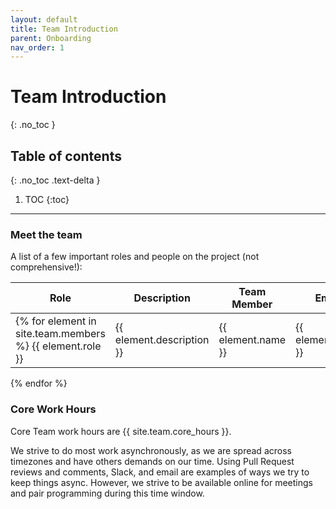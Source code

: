 ```yaml
---
layout: default
title: Team Introduction
parent: Onboarding
nav_order: 1
---
```


# Team Introduction
{: .no_toc }

## Table of contents
{: .no_toc .text-delta }

1. TOC
{:toc}

---

### Meet the team

A list of a few important roles and people on the project (not comprehensive!):

| Role | Description | Team Member | Email |
| ---- | ----------- | ----------- | ----- |
|{% for element in site.team.members %} {{ element.role }} | {{ element.description }} | {{ element.name }} | {{ element.email }} |
{% endfor %}


### Core Work Hours

Core Team work hours are {{ site.team.core_hours }}.

We strive to do most work asynchronously, as we are spread across timezones and have others demands on our time. Using Pull Request reviews and comments, Slack, and email are examples of ways we try to keep things async. However, we strive to be available online for meetings and pair programming during this time window.